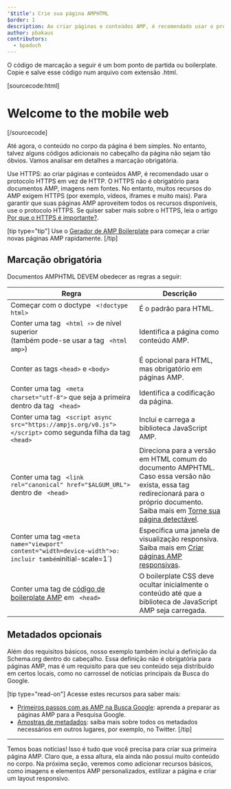 ```yaml
---
'$title': Crie sua página AMPHTML
$order: 1
description: Ao criar páginas e conteúdos AMP, é recomendado usar o protocolo HTTPS em vez de HTTP. O HTTPS não é obrigatório para documentos AMP ...
author: pbakaus
contributors:
  - bpaduch
---
```


O código de marcação a seguir é um bom ponto de partida ou boilerplate. Copie e salve esse código num arquivo com extensão .html.

[sourcecode:html]

<!doctype html>
<html amp lang="en">
  <head>
    <meta charset="utf-8">
    <script async src="https://ampjs.org/v0.js"></script>
    <title>Hello, AMPs</title>
    <link rel="canonical" href="{{doc.url}}">
    <meta name="viewport" content="width=device-width">
    <script type="application/ld+json">
      {
        "@context": "http://schema.org",
        "@type": "NewsArticle",
        "headline": "Open-source framework for publishing content",
        "datePublished": "2015-10-07T12:02:41Z",
        "image": [
          "logo.jpg"
        ]
      }
    </script>
    <style amp-boilerplate>body{-webkit-animation:-amp-start 8s steps(1,end) 0s 1 normal both;-moz-animation:-amp-start 8s steps(1,end) 0s 1 normal both;-ms-animation:-amp-start 8s steps(1,end) 0s 1 normal both;animation:-amp-start 8s steps(1,end) 0s 1 normal both}@-webkit-keyframes -amp-start{from{visibility:hidden}to{visibility:visible}}@-moz-keyframes -amp-start{from{visibility:hidden}to{visibility:visible}}@-ms-keyframes -amp-start{from{visibility:hidden}to{visibility:visible}}@-o-keyframes -amp-start{from{visibility:hidden}to{visibility:visible}}@keyframes -amp-start{from{visibility:hidden}to{visibility:visible}}</style><noscript><style amp-boilerplate>body{-webkit-animation:none;-moz-animation:none;-ms-animation:none;animation:none}</style></noscript>
  </head>
  <body>
    <h1>Welcome to the mobile web</h1>
  </body>
</html>
[/sourcecode]

Até agora, o conteúdo no corpo da página é bem simples. No entanto, talvez alguns códigos adicionais no cabeçalho da página não sejam tão óbvios. Vamos analisar em detalhes a marcação obrigatória.

Use HTTPS: ao criar páginas e conteúdos AMP, é recomendado usar o protocolo HTTPS em vez de HTTP. O HTTPS não é obrigatório para documentos AMP, imagens nem fontes. No entanto, muitos recursos do AMP exigem HTTPS (por exemplo, vídeos, iframes e muito mais). Para garantir que suas páginas AMP aproveitem todos os recursos disponíveis, use o protocolo HTTPS. Se quiser saber mais sobre o HTTPS, leia o artigo [Por que o HTTPS é importante?](https://developers.google.com/web/fundamentals/security/encrypt-in-transit/why-https).

[tip type="tip"] Use o [Gerador de AMP Boilerplate](/boilerplate) para começar a criar novas páginas AMP rapidamente. [/tip]

## Marcação obrigatória

Documentos AMPHTML DEVEM obedecer as regras a seguir:

| Regra                                                                                                                                    | Descrição                                                                                                                                                                                                                                                            |
| ---------------------------------------------------------------------------------------------------------------------------------------- | -------------------------------------------------------------------------------------------------------------------------------------------------------------------------------------------------------------------------------------------------------------------- |
| Começar com o doctype ` <!doctype html>`                                                                                                 | É o padrão para HTML.                                                                                                                                                                                                                                                |
| Conter uma tag ` <html ⚡>` de nível superior <br>(também pode-se usar a tag ` <html amp>`)                                              | Identifica a página como conteúdo AMP.                                                                                                                                                                                                                               |
| Conter as tags `<head>` e `<body>`                                                                                                       | É opcional para HTML, mas obrigatório em páginas AMP.                                                                                                                                                                                                                |
| Conter uma tag ` <meta charset="utf-8">` que seja a primeira dentro da tag ` <head>`                                                     | Identifica a codificação da página.                                                                                                                                                                                                                                  |
| Conter uma tag ` <script async src="https://ampjs.org/v0.js"></script>` como segunda filha da tag `<head>`                      | Inclui e carrega a biblioteca JavaScript AMP.                                                                                                                                                                                                                        |
| Conter uma tag ` <link rel="canonical" href="$ALGUM_URL">` dentro de ` <head>`                                                           | Direciona para a versão em HTML comum do documento AMPHTML. Caso essa versão não exista, essa tag redirecionará para o próprio documento. Saiba mais em [Torne sua página detectável](../../../../documentation/guides-and-tutorials/optimize-measure/discovery.md). |
| Conter uma tag `<meta name="viewport" content="width=device-width">o: incluir também`initial-scale=1`)                                   | Especifica uma janela de visualização responsiva. Saiba mais em [Criar páginas AMP responsivas](../../../../documentation/guides-and-tutorials/develop/style_and_layout/responsive_design.md).                                                                       |
| Conter uma tag de [código de boilerplate AMP](../../../../documentation/guides-and-tutorials/learn/spec/amp-boilerplate.md) em ` <head>` | O boilerplate CSS deve ocultar inicialmente o conteúdo até que a biblioteca de JavaScript AMP seja carregada.                                                                                                                                                        |

## Metadados opcionais

Além dos requisitos básicos, nosso exemplo também inclui a definição da Schema.org dentro do cabeçalho. Essa definição não é obrigatória para páginas AMP, mas é um requisito para que seu conteúdo seja distribuído em certos locais, como no carrossel de notícias principais da Busca do Google.

[tip type="read-on"] Acesse estes recursos para saber mais:

- [Primeiros passos com as AMP na Busca Google](https://developers.google.com/amp/docs): aprenda a preparar as páginas AMP para a Pesquisa Google.
- [Amostras de metadados](https://github.com/ampproject/amphtml/tree/main/examples/metadata-examples): saiba mais sobre todos os metadados necessários em outros lugares, por exemplo, no Twitter. [/tip]

<hr>

Temos boas notícias! Isso é tudo que você precisa para criar sua primeira página AMP. Claro que, a essa altura, ela ainda não possui muito conteúdo no corpo. Na próxima seção, veremos como adicionar recursos básicos, como imagens e elementos AMP personalizados, estilizar a página e criar um layout responsivo.
